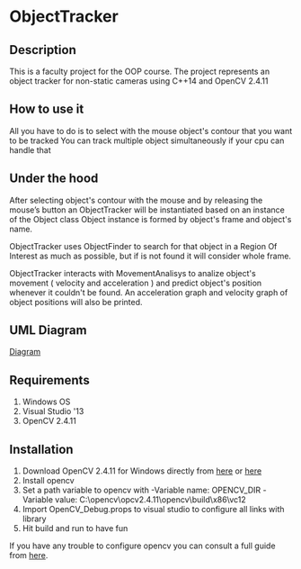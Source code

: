 # ObjectTracker

## Description
 This is a faculty project for the OOP course.
 The project represents  an object tracker for non-static cameras using C++14 and OpenCV 2.4.11

## How to use it
 All you have to do is to select with the mouse object's contour that you want to be tracked
 You can track multiple object simultaneously if your cpu can handle that

## Under the hood
 After selecting object's contour with the mouse and by releasing the mouse’s button an ObjectTracker will be instantiated based on an instance of the Object class Object instance is formed by object's frame and object's name.

 ObjectTracker uses ObjectFinder to search for that object in a  Region Of Interest as much as possible, but if is not found it will consider whole frame.

 ObjectTracker interacts with MovementAnalisys to analize object's movement ( velocity and acceleration ) and predict object's position whenever it couldn't be found.
 An acceleration graph and velocity graph of object positions will also be printed.
 
## UML Diagram 
[Diagram]( http://i.imgur.com/k0L8Cpy.jpg)

## Requirements 
 1. Windows OS 
 2. Visual Studio '13
 3. OpenCV 2.4.11
 
## Installation 
 1. Download OpenCV 2.4.11 for Windows directly from [here](https://sourceforge.net/projects/opencvlibrary/files/opencv-win/2.4.11/opencv-2.4.11.exe/download) or [here](http://opencv.org/downloads.html)
 2. Install opencv
 3. Set a path variable to opencv with 
  -Variable name: OPENCV_DIR
  -Variable value: C:\opencv\opcv2.4.11\opencv\build\x86\vc12
 4. Import OpenCV_Debug.props to visual studio to configure all links with library
 5. Hit build and run to have fun 
 
 If you have any trouble to configure opencv you can consult a full guide from [here](https://marcomuraresearch.wordpress.com/2015/04/16/install-opencv-visual-studio/).



